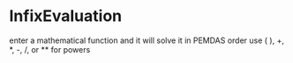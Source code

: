 # InfixEvaluation
enter a mathematical function and it will solve it in PEMDAS order
use ( ), +, *, -, /, or ** for powers
